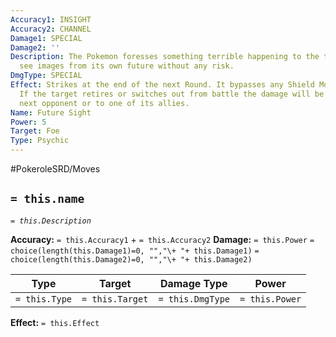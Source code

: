 ```yaml
---
Accuracy1: INSIGHT
Accuracy2: CHANNEL
Damage1: SPECIAL
Damage2: ''
Description: The Pokemon foresses something terrible happening to the target. It may
  see images from its own future without any risk.
DmgType: SPECIAL
Effect: Strikes at the end of the next Round. It bypasses any Shield Move and cover.
  If the target retires or switches out from battle the damage will be dealt to the
  next opponent or to one of its allies.
Name: Future Sight
Power: 5
Target: Foe
Type: Psychic
---
```


#PokeroleSRD/Moves

## `= this.name` 
*`= this.Description`*

**Accuracy:** `= this.Accuracy1` + `= this.Accuracy2`
**Damage:** `= this.Power` `= choice(length(this.Damage1)=0, "","\+ "+ this.Damage1)` `= choice(length(this.Damage2)=0, "","\+ "+ this.Damage2)`

| Type          | Target          | Damage Type          | Power          |
| ------------- | --------------- | ---------------- | -------------- |
| `= this.Type` | `= this.Target` | `= this.DmgType` | `= this.Power` | 

**Effect:** `= this.Effect`